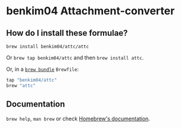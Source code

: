 # benkim04 Attachment-converter

## How do I install these formulae?

`brew install benkim04/attc/attc`

Or `brew tap benkim04/attc` and then `brew install attc`.

Or, in a [`brew bundle`](https://github.com/Homebrew/homebrew-bundle) `Brewfile`:

```ruby
tap "benkim04/attc"
brew "attc"
```

## Documentation

`brew help`, `man brew` or check [Homebrew's documentation](https://docs.brew.sh).
